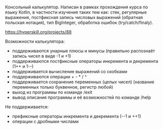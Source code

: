Консольный калькулятор. Написан в рамках прохождения курса по языку Kotlin, в частности изучения таких тем как: стек, регулярные выражения, постфиксная запись числовых выражений (обратная польская нотация), тип BigInteger, обработка ошибок (try/catch/finaly).

https://hyperskill.org/projects/88

Возможности калькулятора:
- поддерживаются унарные плюсы и минусы (правильно распознаёт запись чисел в виде -1 и +1)
- поддерживаются постфиксные операторы инкремента и декремента (1++ и 1--)
- поддерживается вычисление выражений со скобками
- поддерживаются операции + - * / ^
- поддерживается сохранение переменных (целых чисел) (название переменных только буквенное, регистр любой)
- выход из программы по команде /exit
- вывод описания программы и её возможностей по команде /help

Не поддерживается:
- префиксные операторы инкремента и декремента (--1 и ++1)
- операции с дробными числами
